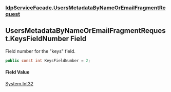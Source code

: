 ### [IdpServiceFacade](../index.md 'IdpServiceFacade').[UsersMetadataByNameOrEmailFragmentRequest](index.md 'IdpServiceFacade\.UsersMetadataByNameOrEmailFragmentRequest')

## UsersMetadataByNameOrEmailFragmentRequest\.KeysFieldNumber Field

Field number for the "keys" field\.

```csharp
public const int KeysFieldNumber = 2;
```

#### Field Value
[System\.Int32](https://learn.microsoft.com/en-us/dotnet/api/system.int32 'System\.Int32')